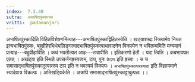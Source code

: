 ```yaml
---
index:  7.3.48
sutra:  अभाषितपुंस्काच्च
vritti:  padamanjari
---
```


अभाषितपुंस्कादिति विहितविशेषणमित्याह---अभाषितपुंस्काद्विहितस्येति । खट्वाशब्दः स्त्रियामेव नियत इत्यभाषितपुंस्कः, बहुव्रीहेरभिधेयलिङ्गत्वादभाषितपुंस्कत्वाभावादनेन विकल्पेन न भवितव्यमिति मन्यमानं प्रत्याह---बहुव्रीहाविति । कथं भवतीत्यत आह---तत्रापीति । इतिकरणो हेतौ ।
यदा त्विति । कबभावपक्ष एतत् । अखट्वा इति स्थिते उपसर्जनह्रस्वत्वम्, टाप्, पुनः `केऽणः` इति ह्रस्वः । स च समासाद्भाषितपुंसकादुत्पन्नस्य टाप इति न भवत्ययं विकल्पः । `अभाषितपुंस्कात्परस्यातः` इति विज्ञायमाने स्यादेवात्र विकल्पः । अतिखट्विकेति । अत्रापि समासाद्भाषितपुंस्काट्टाबुत्पन्नः ।।
